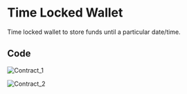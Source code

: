 # Time Locked Wallet

Time locked wallet to store funds until a particular date/time.

## Code

![Contract_1](https://i.imgur.com/LTEKouS.png)

![Contract_2](https://i.imgur.com/1Om6ISu.png)
